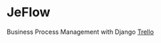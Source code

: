 # JeFlow
Business Process Management with Django
[Trello]([https://duckduckgo.com](https://trello.com/invite/b/C80dHD63/ATTI63e2564a84497da00aba8156b3c1bec2993585B5/jeflow))
